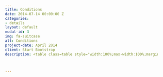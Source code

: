 ```yaml
---
title: Conditions
date: 2014-07-14 00:00:00 Z
categories:
- details
layout: default
modal-id: 3
img: fa-suitcase
alt: Conditions
project-date: April 2014
client: Start Bootstrap
description: <table class=table style="width:100%;max-width:100%;margin-left:0%;vertical-align:top !important"> <thead style="border-bottom:1px solid black !important"> <tr><th style="vertical-align:top !important"><p>Participant’s category</p></th> <th style="vertical-align:top !important" width=23%><p>Early bird registration<br></p><span>(payment should be provided before July 10,2021)</span></th> <th width=23% style="vertical-align:top !important"><p>Regular registration<br></p><span>(payment should be provided before July 26,2021)</span></th> <th width=27% style="vertical-align:top !important"><p>Special price for the Commonwealth of Independent States (CIS) members<br></p><span>(payment should be provided before July 20,2021)</span></th> </tr> </thead> <tbody> <tr> <td><p>Registration for 3MUGIS-2021<br>(1 ECTS)</p></td> <td><p>100 Euro</p></td> <td><p>150 Euro</p></td> <td><p>2000 RUB</p></td> </tr> <!--<tr><td ><p>Short program <br>(1 ECTS)</p></td><td><p>250 $</p></td><td ><p>300 $</p></td><td ><p>100 $</p></td></tr>--> </tbody></table> <!--<p>&nbsp;</p><p><strong><sup>&nbsp;</sup></strong></p><p style="text-align:justify"><strong><sup>1 </sup></strong>EUSP – Eurasian Soil Partnership, involving Armenia, Azerbaijan, Belarus, Georgia, Kazakhstan, Kyrgyzstan, Moldova, Russian Federation, Tajikistan, Turkey, Turkmenistan, Ukraine and&nbsp;Uzbekistan (http://www.fao.org/global-soil-partnership/regional-partnerships/europe/eurasia/en/)</p><p style="text-align:left">Two formats of participation:</p><p style="text-align:left">Full Program</p><ol><li style="text-align:left">5 days of intensive lectures, seminars and practical exercises in RUDN University in Moscow</li><li style="text-align:left">16-days field tour from Teriberka (69N; 35E) to Abrau-Durso (44N; 37E)</li><li style="text-align:left">3 ECTS Certificate, recognized by educational programs worldwide</li><li style="text-align:left">Participation fees will cover accommodation, two meals per day, travelling inside Russia and all materials necessary for courses.</li></ol><p style="text-align:left">Short Program</p><ol><li style="text-align:left">5 days of intensive lectures, seminars and practical exercises in RUDN University in Moscow</li><li style="text-align:left">1 ECTS Certificate, recognized by educational programs worldwide</li><li style="text-align:left">Participation fees will cover a one-day excursion, two meals per day, all materials necessary for courses</li><li style="text-align:left">Participation fees do not include accommodation.</li></ol><p>All of the foreign participants will also receive visa support and any other assistance with organization of their trip to Moscow.</p>--><p></p><p style="text-align:left">Program</p><ol><li style="text-align:left">5 days of intensive lectures, seminars and practical exercises online.</li><li style="text-align:left">Lectures and seminars by the top-level scientists and practitioners.</li><li style="text-align:left">Life broadcasts and live action videos from the 3MUGIS-2022 field tour sites.</li><li style="text-align:left">Teamwork on practical projects.</li><li style="text-align:left">Online opening and closing ceremonies with entertainment activities.</li><li style="text-align:left">Best Project Contest. The winners will be awarded with diplomas and special prizes.</li><li style="text-align:left">1 ECTS Certificate, recognized by educational programs worldwide.</li></ol>	



---
```


